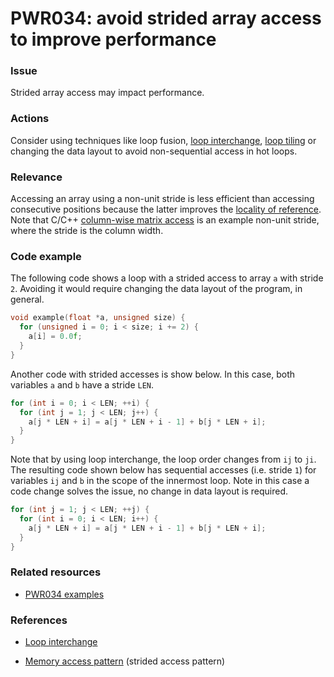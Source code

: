 # PWR034: avoid strided array access to improve performance

### Issue

Strided array access may impact performance.

### Actions

Consider using techniques like loop fusion,
[loop interchange](../../Glossary/Loop-interchange.md),
[loop tiling](../../Glossary/Loop-tiling.md) or changing the data layout to avoid
non-sequential access in hot loops.

### Relevance

Accessing an array using a non-unit stride is less efficient than accessing
consecutive positions because the latter improves the
[locality of reference](../../Glossary/Locality-of-reference.md). Note that C/C++
[column-wise matrix access](../../Glossary/Row-major-and-column-major-order.md)
is an example non-unit stride, where the stride is the column width.

### Code example

The following code shows a loop with a strided access to array `a` with stride
`2`. Avoiding it would require changing the data layout of the program, in
general.

```c
void example(float *a, unsigned size) {
  for (unsigned i = 0; i < size; i += 2) {
    a[i] = 0.0f;
  }
}
```

Another code with strided accesses is show below. In this case, both variables
`a` and `b` have a stride `LEN`.

```c
for (int i = 0; i < LEN; ++i) {
  for (int j = 1; j < LEN; j++) {
    a[j * LEN + i] = a[j * LEN + i - 1] + b[j * LEN + i];
  }
}
```

Note that by using loop interchange, the loop order changes from `ij` to
`ji`. The resulting code shown below has sequential accesses (i.e. stride
`1`) for variables `ij` and `b` in the scope of the innermost loop. Note in this
case a code change solves the issue, no change in data layout is required.

```c
for (int j = 1; j < LEN; ++j) {
  for (int i = 0; i < LEN; i++) {
    a[j * LEN + i] = a[j * LEN + i - 1] + b[j * LEN + i];
  }
}
```

### Related resources

* [PWR034 examples](../PWR034)

### References

* [Loop interchange](../../Glossary/Loop-interchange.md)

* [Memory access pattern](../../Glossary/Memory-access-pattern.md) (strided access pattern)
